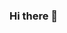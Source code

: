 ### Hi there 👋

<!--
**Eyesnatcher-coder/Eyesnatcher-coder** is a ✨ _special_ ✨ repository because its `README.md` (this file) appears on your GitHub profile.

Here are some ideas to get you started:

- 🔭 I’m currently working on ...frontend design
- 🌱 I’m currently learning ...Html, Css, Js
- 👯 I’m looking to collaborate on ...
- 🤔 I’m looking for help with ...
- 💬 Ask me about ...
- 📫 How to reach me: ...emil- harshkanojia1111@gmail.com
- 😄 Pronouns: ...
- ⚡ Fun fact: ... I m boring :).
-->
